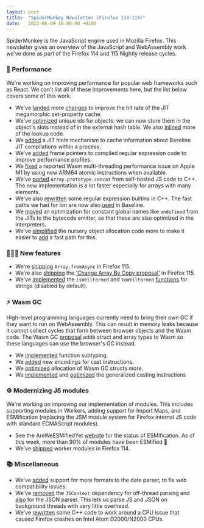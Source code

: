 ```yaml
---
layout: post
title:  "SpiderMonkey Newsletter (Firefox 114-115)"
date:   2023-06-09 18:00:00 +0100
---
```

SpiderMonkey is the JavaScript engine used in Mozilla Firefox. This newsletter gives an overview of the JavaScript and WebAssembly work we’ve done as part of the Firefox 114 and 115 Nightly release cycles.

### 🚀 Performance

We're working on improving performance for popular web frameworks such as React. We can't list all of these improvements here, but the list below covers some of this work.



* We've [landed](https://bugzilla.mozilla.org/show_bug.cgi?id=1827338) more [changes](https://bugzilla.mozilla.org/show_bug.cgi?id=1828496) to improve the hit rate of the JIT megamorphic set-property cache.
* We've [optimized](https://bugzilla.mozilla.org/show_bug.cgi?id=1828455) unique ids for objects: we can now store them in the object's slots instead of in the external hash table. We also [inlined](https://bugzilla.mozilla.org/show_bug.cgi?id=1832044) more of the lookup code.
* We [added](https://bugzilla.mozilla.org/show_bug.cgi?id=1824772) a JIT hints mechanism to cache information about Baseline JIT compilations within a process.
* We've [added](https://bugzilla.mozilla.org/show_bug.cgi?id=1830773) frame pointers to compiled regular expression code to improve performance profiles.
* We [fixed](https://bugzilla.mozilla.org/show_bug.cgi?id=1809189) a reported Wasm multi-threading performance issue on Apple M1 by using new ARM64 atomic instructions when available.
* We've [ported](https://bugzilla.mozilla.org/show_bug.cgi?id=1827258) `Array.prototype.concat` from self-hosted JS code to C++. The new implementation is a lot faster especially for arrays with many elements.
* We've also [rewritten](https://bugzilla.mozilla.org/show_bug.cgi?id=1831314) some regular expression builtins in C++. The fast paths we had for Ion are now also [used](https://bugzilla.mozilla.org/show_bug.cgi?id=1833624) in Baseline.
* We [moved](https://bugzilla.mozilla.org/show_bug.cgi?id=1833484) an optimization for constant global names like `undefined` from the JITs to the bytecode emitter, so that these are also optimized in the interpreters.
* We've [simplified](https://bugzilla.mozilla.org/show_bug.cgi?id=1827918) the nursery object allocation code more to make it easier to [add](https://bugzilla.mozilla.org/show_bug.cgi?id=1827810) a fast path for this.


### 👷🏽‍♀️ New features



* We're [shipping](https://bugzilla.mozilla.org/show_bug.cgi?id=1795816) `Array.fromAsync` in Firefox 115.
* We're also [shipping](https://bugzilla.mozilla.org/show_bug.cgi?id=1811057) the ['Change Array By Copy proposal'](https://github.com/tc39/proposal-change-array-by-copy) in Firefox 115.
* We've [implemented](https://bugzilla.mozilla.org/show_bug.cgi?id=1825005) the `isWellFormed` and `toWellFormed` [functions](https://github.com/tc39/proposal-is-usv-string) for strings (disabled by default).


### ⚡ Wasm GC

High-level programming languages currently need to bring their own GC if they want to run on WebAssembly. This can result in memory leaks because it cannot collect cycles that form between browser objects and the Wasm code. The Wasm GC [proposal](https://github.com/WebAssembly/gc/blob/main/proposals/gc/Overview.md) adds struct and array types to Wasm so these languages can use the browser's GC instead.



* We [implemented](https://bugzilla.mozilla.org/show_bug.cgi?id=1819215) function subtyping.
* We [added](https://bugzilla.mozilla.org/show_bug.cgi?id=1827952) new encodings for cast instructions.
* We [optimized](https://bugzilla.mozilla.org/show_bug.cgi?id=1832296) allocation of Wasm GC structs more.
* We [implemented](https://bugzilla.mozilla.org/show_bug.cgi?id=1799713) and [optimized](https://bugzilla.mozilla.org/show_bug.cgi?id=1830155) the generalized casting instructions


### ⚙️ Modernizing JS modules

We're working on improving our implementation of modules. This includes supporting modules in Workers, adding support for Import Maps, and ESMification (replacing the JSM module system for Firefox internal JS code with standard ECMAScript modules).



* See the AreWeESMifiedYet [website](https://spidermonkey.dev/areweesmifiedyet/) for the status of ESMification. As of this week, more than 90% of modules have been ESMified 🎉
* We've [shipped](https://bugzilla.mozilla.org/show_bug.cgi?id=1812591) worker modules in Firefox 114.


### 📚 Miscellaneous



* We've [added](https://bugzilla.mozilla.org/show_bug.cgi?id=1439800) support for more formats to the date parser, to fix web compatibility issues.
* We've [removed](https://bugzilla.mozilla.org/show_bug.cgi?id=1830154) the `JSContext` dependency for off-thread parsing and [also](https://bugzilla.mozilla.org/show_bug.cgi?id=1804073) for the JSON parser. This lets us parse JS and JSON on background threads with very little overhead.
* We've [rewritten](https://bugzilla.mozilla.org/show_bug.cgi?id=1832582) some C++ code to work around a CPU issue that caused Firefox crashes on Intel Atom D2000/N2000 CPUs.

